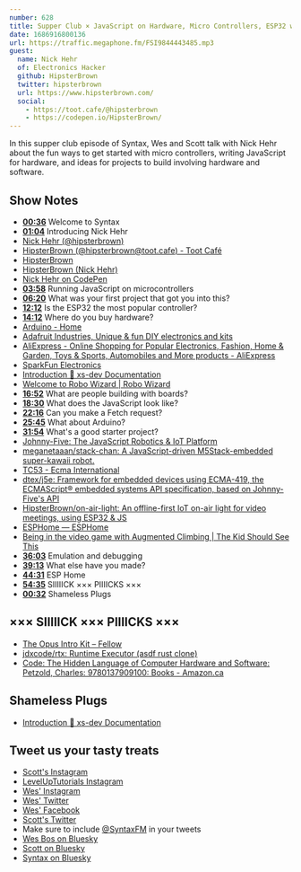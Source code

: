 ```yaml
---
number: 628
title: Supper Club × JavaScript on Hardware, Micro Controllers, ESP32 with Nick Hehr
date: 1686916800136
url: https://traffic.megaphone.fm/FSI9844443485.mp3
guest:
  name: Nick Hehr
  of: Electronics Hacker
  github: HipsterBrown
  twitter: hipsterbrown
  url: https://www.hipsterbrown.com/
  social:
    - https://toot.cafe/@hipsterbrown
    - https://codepen.io/HipsterBrown/
---
```


In this supper club episode of Syntax, Wes and Scott talk with Nick Hehr about the fun ways to get started with micro controllers, writing JavaScript for hardware, and ideas for projects to build involving hardware and software.

## Show Notes

- **[00:36](#t=00:36)** Welcome to Syntax
- **[01:04](#t=01:04)** Introducing Nick Hehr
- [Nick Hehr (@hipsterbrown)](https://twitter.com/hipsterbrown?lang=en)
- [HipsterBrown (@hipsterbrown@toot.cafe) - Toot Café](https://toot.cafe/@hipsterbrown)
- [HipsterBrown](https://www.hipsterbrown.com/)
- [HipsterBrown (Nick Hehr)](https://github.com/HipsterBrown)
- [Nick Hehr on CodePen](https://codepen.io/HipsterBrown/)
- **[03:58](#t=03:58)** Running JavaScript on microcontrollers
- **[06:20](#t=06:20)** What was your first project that got you into this?
- **[12:12](#t=12:12)** Is the ESP32 the most popular controller?
- **[14:12](#t=14:12)** Where do you buy hardware?
- [Arduino - Home](https://www.arduino.cc/)
- [Adafruit Industries, Unique & fun DIY electronics and kits](https://www.adafruit.com/)
- [AliExpress - Online Shopping for Popular Electronics, Fashion, Home & Garden, Toys & Sports, Automobiles and More products - AliExpress](https://www.aliexpress.com/)
- [SparkFun Electronics](https://www.sparkfun.com/)
- [Introduction 🚀 xs-dev Documentation](https://xs-dev.js.org/en/introduction/)
- [Welcome to Robo Wizard | Robo Wizard](https://robo-wizard.js.org/)
- **[16:52](#t=16:52)** What are people building with boards?
- **[18:30](#t=18:30)** What does the JavaScript look like?
- **[22:16](#t=22:16)** Can you make a Fetch request?
- **[25:45](#t=25:45)** What about Arduino?
- **[31:54](#t=31:54)** What's a good starter project?
- [Johnny-Five: The JavaScript Robotics & IoT Platform](https://johnny-five.io/)
- [meganetaaan/stack-chan: A JavaScript-driven M5Stack-embedded super-kawaii robot.](https://github.com/meganetaaan/stack-chan/tree/dev/v1.0)
- [TC53 - Ecma International](https://www.ecma-international.org/technical-committees/tc53/)
- [dtex/j5e: Framework for embedded devices using ECMA-419, the ECMAScript® embedded systems API specification, based on Johnny-Five's API](https://github.com/dtex/j5e)
- [HipsterBrown/on-air-light: An offline-first IoT on-air light for video meetings, using ESP32 & JS](https://github.com/HipsterBrown/on-air-light)
- [ESPHome — ESPHome](https://esphome.io/)
- [Being in the video game with Augmented Climbing | The Kid Should See This](https://thekidshouldseethis.com/post/be-the-video-game-with-augmented-climbing)
- **[36:03](#t=36:03)** Emulation and debugging
- **[39:13](#t=39:13)** What else have you made?
- **[44:31](#t=44:31)** ESP Home
- **[54:35](#t=54:35)** SIIIIICK ××× PIIIICKS ×××
- **[00:32](#t=00:32)** Shameless Plugs

## ××× SIIIIICK ××× PIIIICKS ×××

- [The Opus Intro Kit – Fellow](https://fellowproducts.com/products/the-opus-intro-kit?variant=41516160385124)
- [jdxcode/rtx: Runtime Executor (asdf rust clone)](https://github.com/jdxcode/rtx)
- [Code: The Hidden Language of Computer Hardware and Software: Petzold, Charles: 9780137909100: Books - Amazon.ca](https://www.amazon.ca/dp/0137909101?crid=2QRJ0XCK7OHGB&keywords=Code:+The+Hidden+Language+of+Computer+Hardware+and+Software&sprefix=code+the+hidden+language+of+computer+hardware+and+software+,aps,108&language=en_US&sr=8-1&linkCode=gs2&linkId=ea6a456d08c423866beeb49df1eae111&tag=isi777-20)

## Shameless Plugs

- [Introduction 🚀 xs-dev Documentation](https://xs-dev.js.org/en/introduction/)

## Tweet us your tasty treats

- [Scott's Instagram](https://www.instagram.com/stolinski/)
- [LevelUpTutorials Instagram](https://www.instagram.com/LevelUpTutorials/)
- [Wes' Instagram](https://www.instagram.com/wesbos/)
- [Wes' Twitter](https://twitter.com/wesbos)
- [Wes' Facebook](https://www.facebook.com/wesbos.developer)
- [Scott's Twitter](https://twitter.com/stolinski)
- Make sure to include [@SyntaxFM](https://twitter.com/SyntaxFM) in your tweets
- [Wes Bos on Bluesky](https://bsky.app/profile/wesbos.com)
- [Scott on Bluesky](https://bsky.app/profile/tolin.ski)
- [Syntax on Bluesky](https://bsky.app/profile/syntax.fm)
